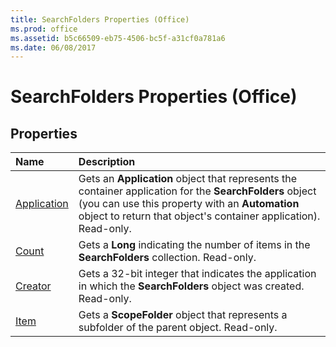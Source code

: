 ```yaml
---
title: SearchFolders Properties (Office)
ms.prod: office
ms.assetid: b5c66509-eb75-4506-bc5f-a31cf0a781a6
ms.date: 06/08/2017
---
```



# SearchFolders Properties (Office)

## Properties



|**Name**|**Description**|
|:-----|:-----|
|[Application](searchfolders-application-property-office.md)|Gets an  **Application** object that represents the container application for the **SearchFolders** object (you can use this property with an **Automation** object to return that object's container application). Read-only.|
|[Count](searchfolders-count-property-office.md)|Gets a  **Long** indicating the number of items in the **SearchFolders** collection. Read-only.|
|[Creator](searchfolders-creator-property-office.md)|Gets a 32-bit integer that indicates the application in which the  **SearchFolders** object was created. Read-only.|
|[Item](searchfolders-item-property-office.md)|Gets a  **ScopeFolder** object that represents a subfolder of the parent object. Read-only.|

